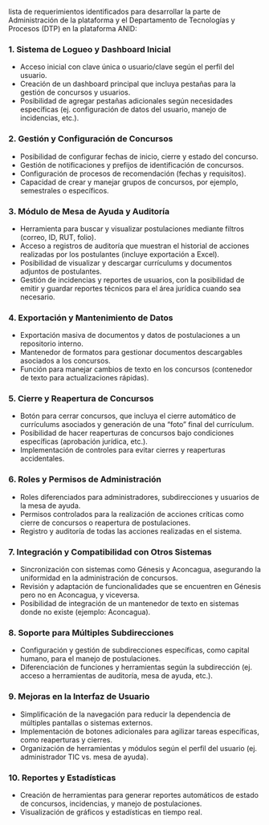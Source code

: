 lista de requerimientos identificados para desarrollar la parte de Administración de la plataforma y el Departamento de Tecnologías y Procesos (DTP) en la plataforma ANID:

### 1. **Sistema de Logueo y Dashboard Inicial**
   - Acceso inicial con clave única o usuario/clave según el perfil del usuario.
   - Creación de un dashboard principal que incluya pestañas para la gestión de concursos y usuarios.
   - Posibilidad de agregar pestañas adicionales según necesidades específicas (ej. configuración de datos del usuario, manejo de incidencias, etc.).

### 2. **Gestión y Configuración de Concursos**
   - Posibilidad de configurar fechas de inicio, cierre y estado del concurso.
   - Gestión de notificaciones y prefijos de identificación de concursos.
   - Configuración de procesos de recomendación (fechas y requisitos).
   - Capacidad de crear y manejar grupos de concursos, por ejemplo, semestrales o específicos.

### 3. **Módulo de Mesa de Ayuda y Auditoría**
   - Herramienta para buscar y visualizar postulaciones mediante filtros (correo, ID, RUT, folio).
   - Acceso a registros de auditoría que muestran el historial de acciones realizadas por los postulantes (incluye exportación a Excel).
   - Posibilidad de visualizar y descargar currículums y documentos adjuntos de postulantes.
   - Gestión de incidencias y reportes de usuarios, con la posibilidad de emitir y guardar reportes técnicos para el área jurídica cuando sea necesario.

### 4. **Exportación y Mantenimiento de Datos**
   - Exportación masiva de documentos y datos de postulaciones a un repositorio interno.
   - Mantenedor de formatos para gestionar documentos descargables asociados a los concursos.
   - Función para manejar cambios de texto en los concursos (contenedor de texto para actualizaciones rápidas).

### 5. **Cierre y Reapertura de Concursos**
   - Botón para cerrar concursos, que incluya el cierre automático de currículums asociados y generación de una “foto” final del currículum.
   - Posibilidad de hacer reaperturas de concursos bajo condiciones específicas (aprobación jurídica, etc.).
   - Implementación de controles para evitar cierres y reaperturas accidentales.

### 6. **Roles y Permisos de Administración**
   - Roles diferenciados para administradores, subdirecciones y usuarios de la mesa de ayuda.
   - Permisos controlados para la realización de acciones críticas como cierre de concursos o reapertura de postulaciones.
   - Registro y auditoría de todas las acciones realizadas en el sistema.

### 7. **Integración y Compatibilidad con Otros Sistemas**
   - Sincronización con sistemas como Génesis y Aconcagua, asegurando la uniformidad en la administración de concursos.
   - Revisión y adaptación de funcionalidades que se encuentren en Génesis pero no en Aconcagua, y viceversa.
   - Posibilidad de integración de un mantenedor de texto en sistemas donde no existe (ejemplo: Aconcagua).

### 8. **Soporte para Múltiples Subdirecciones**
   - Configuración y gestión de subdirecciones específicas, como capital humano, para el manejo de postulaciones.
   - Diferenciación de funciones y herramientas según la subdirección (ej. acceso a herramientas de auditoría, mesa de ayuda, etc.).

### 9. **Mejoras en la Interfaz de Usuario**
   - Simplificación de la navegación para reducir la dependencia de múltiples pantallas o sistemas externos.
   - Implementación de botones adicionales para agilizar tareas específicas, como reaperturas y cierres.
   - Organización de herramientas y módulos según el perfil del usuario (ej. administrador TIC vs. mesa de ayuda).

### 10. **Reportes y Estadísticas**
   - Creación de herramientas para generar reportes automáticos de estado de concursos, incidencias, y manejo de postulaciones.
   - Visualización de gráficos y estadísticas en tiempo real.

